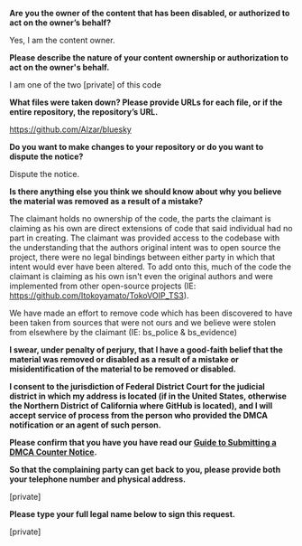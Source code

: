 **Are you the owner of the content that has been disabled, or authorized to act on the owner’s behalf?**

Yes, I am the content owner.

**Please describe the nature of your content ownership or authorization to act on the owner's behalf.**

I am one of the two [private] of this code

**What files were taken down? Please provide URLs for each file, or if the entire repository, the repository’s URL.**

https://github.com/Alzar/bluesky

**Do you want to make changes to your repository or do you want to dispute the notice?**

Dispute the notice.

**Is there anything else you think we should know about why you believe the material was removed as a result of a mistake?**

The claimant holds no ownership of the code, the parts the claimant is claiming as his own are direct extensions of code that said individual had no part in creating. The claimant was provided access to the codebase with the understanding that the authors original intent was to open source the project, there were no legal bindings between either party in which that intent would ever have been altered. To add onto this, much of the code the claimant is claiming as his own isn't even the original authors and were implemented from other open-source projects (IE: https://github.com/Itokoyamato/TokoVOIP_TS3).

We have made an effort to remove code which has been discovered to have been taken from sources that were not ours and we believe were stolen from elsewhere by the claimant (IE: bs_police & bs_evidence)

**I swear, under penalty of perjury, that I have a good-faith belief that the material was removed or disabled as a result of a mistake or misidentification of the material to be removed or disabled.**

**I consent to the jurisdiction of Federal District Court for the judicial district in which my address is located (if in the United States, otherwise the Northern District of California where GitHub is located), and I will accept service of process from the person who provided the DMCA notification or an agent of such person.**

**Please confirm that you have you have read our <a href="https://docs.github.com/articles/guide-to-submitting-a-dmca-counter-notice">Guide to Submitting a DMCA Counter Notice</a>.**

**So that the complaining party can get back to you, please provide both your telephone number and physical address.**

[private]  

**Please type your full legal name below to sign this request.**

[private]

